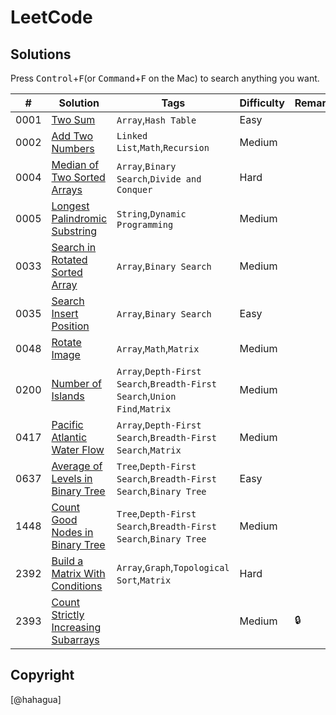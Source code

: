 # LeetCode

## Solutions

Press <kbd>Control</kbd>+<kbd>F</kbd>(or <kbd>Command</kbd>+<kbd>F</kbd> on the Mac) to search anything you want.


|  #  |  Solution  |  Tags  |  Difficulty  |  Remark |
| --- | --- | --- | --- | --- |
|  0001  |  [Two Sum](./_0000_0099/_0001_TwoSum/README.md)  |  `Array`,`Hash Table`  |  Easy  |    |
|  0002  |  [Add Two Numbers](../LCQuestions/solutions/_0000_0099/_0002_AddTwoNumbers/README.md)  |  `Linked List`,`Math`,`Recursion`  |  Medium  |    |
|  0004  |  [Median of Two Sorted Arrays](../LCQuestions/solutions/_0000_0099/_0004_MedianOfTwoSortedArrays/README.md)  |  `Array`,`Binary Search`,`Divide and Conquer`  |  Hard  |    |
|  0005  |  [Longest Palindromic Substring](../LCQuestions/solutions/_0000_0099/_0005_LongestPalindromicSubstring/README.md)  |  `String`,`Dynamic Programming`  |  Medium  |    |
|  0033  |  [Search in Rotated Sorted Array](../../../LCQuestions/solutions/_0000_0099/_0033_SearchInRotatedSortedArray/README.md)  |  `Array`,`Binary Search`  |  Medium  |    |
|  0035  |  [Search Insert Position](./_0000_0099/_0035_SearchInsertPosition/README.md)  |  `Array`,`Binary Search`  |  Easy  |    |
|  0048  |  [Rotate Image](./_0000_0099/_0048_RotateImage/README.md)  |  `Array`,`Math`,`Matrix`  |  Medium  |    |
|  0200  |  [Number of Islands](../../../LCQuestions/solutions/_0200_0299/_0200_NumberOfIslands/README.md)  |  `Array`,`Depth-First Search`,`Breadth-First Search`,`Union Find`,`Matrix`  |  Medium  |    |
|  0417  |  [Pacific Atlantic Water Flow](./_0400_0499/_0417_PacificAtlanticWaterFlow/README.md)  |  `Array`,`Depth-First Search`,`Breadth-First Search`,`Matrix`  |  Medium  |    |
|  0637  |  [Average of Levels in Binary Tree](./_0600_0699/_0637_AverageOfLevelsInBinaryTree/README.md)  |  `Tree`,`Depth-First Search`,`Breadth-First Search`,`Binary Tree`  |  Easy  |    |
|  1448  |  [Count Good Nodes in Binary Tree](./_1400_1499/_1448_CountGoodNodesInBinaryTree/README.md)  |  `Tree`,`Depth-First Search`,`Breadth-First Search`,`Binary Tree`  |  Medium  |    |
|  2392  |  [Build a Matrix With Conditions](./_2300_2399/_2392_BuildAMatrixWithConditions/README.md)  |  `Array`,`Graph`,`Topological Sort`,`Matrix`  |  Hard  |    |
|  2393  |  [Count Strictly Increasing Subarrays](./_2300_2399/_2393_CountStrictlyIncreasingSubarrays/README.md)  |    |  Medium  |  🔒  |

## Copyright

[@hahagua]